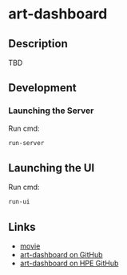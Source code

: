 # art-dashboard

## Description

TBD

## Development

### Launching the Server
Run cmd:
```sh
run-server
```

## Launching the UI
Run cmd:
```sh
run-ui
```

## Links

- [movie](https://www.youtube.com/watch?v=OQ7arKTHXrM)
- [art-dashboard on GitHub](https://github.com/urikalish/art-dashboard)
- [art-dashboard on HPE GitHub](https://github.hpe.com/uri-kalish/art-dashboard)
